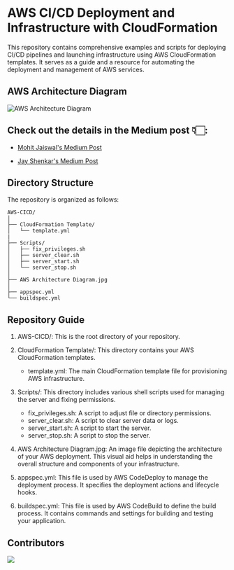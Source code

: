 # AWS CI/CD Deployment and Infrastructure with CloudFormation

This repository contains comprehensive examples and scripts for deploying CI/CD pipelines and launching infrastructure using AWS CloudFormation templates. It serves as a guide and a resource for automating the deployment and management of AWS services.

## AWS Architecture Diagram

![AWS Architecture Diagram](https://i.ibb.co/XFtTNx8/AWS-Architecture-Diagram.jpg)

## Check out the details in the Medium post 👇🏻:

- [Mohit Jaiswal's Medium Post](https://mohitjaiswal28.medium.com/streamlined-aws-ci-cd-deployment-with-cloudformation-8983847796b1)

- [Jay Shenkar's Medium Post](https://medium.com/@jayshenkar27apr/streamlined-aws-ci-cd-deployment-with-cloudformation-e1077fef0634)




## Directory Structure
The repository is organized as follows:

```
AWS-CICD/
│
├── CloudFormation Template/
│   └── template.yml
|
├── Scripts/
│   ├── fix_privileges.sh
│   ├── server_clear.sh
│   ├── server_start.sh
│   └── server_stop.sh
│
├── AWS Architecture Diagram.jpg
│
├── appspec.yml
└── buildspec.yml
```

## Repository Guide

1. AWS-CICD/: This is the root directory of your repository.

2. CloudFormation Template/: This directory contains your AWS CloudFormation templates.

    - template.yml: The main CloudFormation template file for provisioning AWS infrastructure.

3. Scripts/: This directory includes various shell scripts used for managing the server and fixing permissions.

    - fix_privileges.sh: A script to adjust file or directory permissions.
    - server_clear.sh: A script to clear server data or logs.
    - server_start.sh: A script to start the server.
    - server_stop.sh: A script to stop the server.

4. AWS Architecture Diagram.jpg: An image file depicting the architecture of your AWS deployment. This visual aid helps in understanding the overall structure and components of your infrastructure.

5. appspec.yml: This file is used by AWS CodeDeploy to manage the deployment process. It specifies the deployment actions and lifecycle hooks.

6. buildspec.yml: This file is used by AWS CodeBuild to define the build process. It contains commands and settings for building and testing your application.

## Contributors 
<a href="https://github.com/mohitjaiswal28/AWS-CICD/graphs/contributors">
  <img src="https://contrib.rocks/image?repo=mohitjaiswal28/AWS-CICD" />
</a>


 

